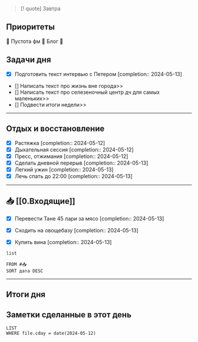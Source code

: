 > [! quote] Завтра
> 

## Приоритеты
🔴 Пустота фм
🔴 Блог
🔴

## Задачи дня
- [x] Подготовить текст интервью с Петером  [completion:: 2024-05-13]
- [] Написать текст про жизнь вне города>>
- [] Написать текст про селезеночный центр дч для самых маленьких>>
- [] Подвести итоги недели>>

---
## Отдых и восстановление
- [x] Растяжка  [completion:: 2024-05-12]
- [x] Дыхательная сессия  [completion:: 2024-05-12]
- [x] Пресс, отжимания  [completion:: 2024-05-12]
- [x] Сделать дневной перерыв  [completion:: 2024-05-13]
- [x] Легкий ужин  [completion:: 2024-05-13]
- [x] Лечь спать до 22:00  [completion:: 2024-05-13]

---
## 📥 [[0.Входящие]]
- [x] Перевести Тане 45 лари за мясо  [completion:: 2024-05-13]
- [x] Сходить на овощебазу  [completion:: 2024-05-13]
- [x] Купить вина  [completion:: 2024-05-13]



```dataview
list
	
FROM #📥
SORT дата DESC
```


---
## Итоги дня





## Заметки сделанные в этот день
```dataview
LIST
WHERE file.cday = date(2024-05-12)
```

